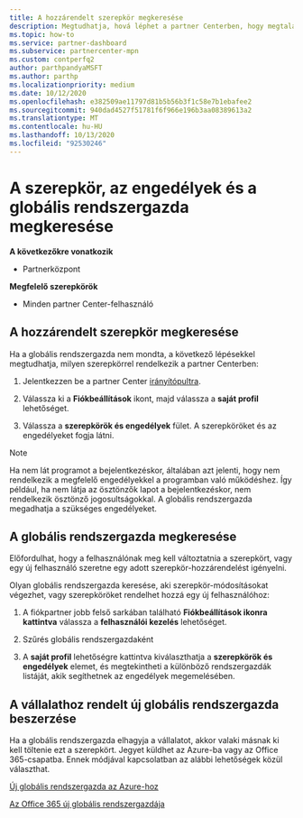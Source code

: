 ```yaml
---
title: A hozzárendelt szerepkör megkeresése
description: Megtudhatja, hová léphet a partner Centerben, hogy megtalálja a szerepkört és az engedélyeket.
ms.topic: how-to
ms.service: partner-dashboard
ms.subservice: partnercenter-mpn
ms.custom: contperfq2
author: parthpandyaMSFT
ms.author: parthp
ms.localizationpriority: medium
ms.date: 10/12/2020
ms.openlocfilehash: e382509ae11797d81b5b56b3f1c58e7b1ebafee2
ms.sourcegitcommit: 940dad4527f51781f6f966e196b3aa08389613a2
ms.translationtype: MT
ms.contentlocale: hu-HU
ms.lasthandoff: 10/13/2020
ms.locfileid: "92530246"
---
```

# <a name="find-your-role-your-permissions-and-your-global-admin"></a>A szerepkör, az engedélyek és a globális rendszergazda megkeresése

**A következőkre vonatkozik**
- Partnerközpont

**Megfelelő szerepkörök**

- Minden partner Center-felhasználó

## <a name="find-the-role-youve-been-assigned"></a>A hozzárendelt szerepkör megkeresése

Ha a globális rendszergazda nem mondta, a következő lépésekkel megtudhatja, milyen szerepkörrel rendelkezik a partner Centerben:

1. Jelentkezzen be a partner Center [irányítópultra](https://partner.microsoft.com/dashboard/home).

1. Válassza ki a **Fiókbeállítások** ikont, majd válassza a **saját profil** lehetőséget.
 
1. Válassza a **szerepkörök és engedélyek** fület. A szerepköröket és az engedélyeket fogja látni.
 
>[!Note]
>Ha nem lát programot a bejelentkezéskor, általában azt jelenti, hogy nem rendelkezik a megfelelő engedélyekkel a programban való működéshez. Így például, ha nem látja az ösztönzők lapot a bejelentkezéskor, nem rendelkezik ösztönző jogosultságokkal. A globális rendszergazda megadhatja a szükséges engedélyeket.

## <a name="find-your-global-admin"></a>A globális rendszergazda megkeresése

Előfordulhat, hogy a felhasználónak meg kell változtatnia a szerepkört, vagy egy új felhasználó szeretne egy adott szerepkör-hozzárendelést igényelni.

Olyan globális rendszergazda keresése, aki szerepkör-módosításokat végezhet, vagy szerepköröket rendelhet hozzá egy új felhasználóhoz: 

1. A fiókpartner jobb felső sarkában található **Fiókbeállítások ikonra kattintva** válassza a **felhasználói kezelés** lehetőséget.

1. Szűrés globális rendszergazdaként

1. A **saját profil** lehetőségre kattintva kiválaszthatja a **szerepkörök és engedélyek** elemet, és megtekintheti a különböző rendszergazdák listáját, akik segíthetnek az engedélyek megemelésében. 


## <a name="get-a-new-global-admin-assigned-to-your-company"></a>A vállalathoz rendelt új globális rendszergazda beszerzése

Ha a globális rendszergazda elhagyja a vállalatot, akkor valaki másnak ki kell töltenie ezt a szerepkört. Jegyet küldhet az Azure-ba vagy az Office 365-csapatba. Ennek módjával kapcsolatban az alábbi lehetőségek közül választhat.

[Új globális rendszergazda az Azure-hoz](https://support.microsoft.com/help/4505981/what-to-do-if-the-only-admin-for-your-mpn-program-has-left-the-company)

[Az Office 365 új globális rendszergazdája](https://admin.microsoft.com/)


